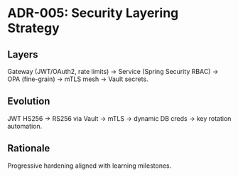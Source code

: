 # ADR-005: Security Layering Strategy

## Layers
Gateway (JWT/OAuth2, rate limits) → Service (Spring Security RBAC) → OPA (fine-grain) → mTLS mesh → Vault secrets.

## Evolution
JWT HS256 → RS256 via Vault → mTLS → dynamic DB creds → key rotation automation.

## Rationale
Progressive hardening aligned with learning milestones.